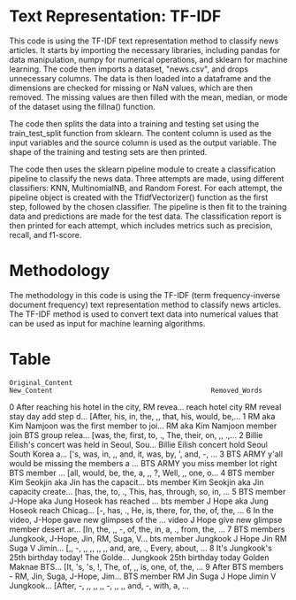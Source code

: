 # Text Representation: TF-IDF

This code is using the TF-IDF text representation method to classify news articles. It starts by importing the necessary libraries, including pandas for data manipulation, numpy for numerical operations, and sklearn for machine learning. The code then imports a dataset, "news.csv", and drops unnecessary columns. The data is then loaded into a dataframe and the dimensions are checked for missing or NaN values, which are then removed. The missing values are then filled with the mean, median, or mode of the dataset using the fillna() function.

The code then splits the data into a training and testing set using the train_test_split function from sklearn. The content column is used as the input variables and the source column is used as the output variable. The shape of the training and testing sets are then printed.

The code then uses the sklearn pipeline module to create a classification pipeline to classify the news data. Three attempts are made, using different classifiers: KNN, MultinomialNB, and Random Forest. For each attempt, the pipeline object is created with the TfidfVectorizer() function as the first step, followed by the chosen classifier. The pipeline is then fit to the training data and predictions are made for the test data. The classification report is then printed for each attempt, which includes metrics such as precision, recall, and f1-score.


# Methodology

 The methodology in this code is using the TF-IDF (term frequency-inverse document frequency) text representation method to classify news articles. The TF-IDF method is used to convert text data into numerical values that can be used as input for machine learning algorithms.
 
 # Table
 
 
 	Original_Content 	                                                    New_Content 	                                   Removed_Words
0 	After reaching his hotel in the city, RM revea... 	reach hotel city RM reveal stay day add step d... 	[After, his, in, the, ,, that, his, would, be,...
1 	RM aka Kim Namjoon was the first member to joi... 	RM aka Kim Namjoon member join BTS group relea... 	[was, the, first, to, ., The, their, on, ,, .,...
2 	Billie Eilish's concert was held in Seoul, Sou... 	Billie Eilish concert hold Seoul South Korea a... 	['s, was, in, ,, and, it, was, by, ', and, -, ...
3 	BTS ARMY y'all would be missing the members a ... 	BTS ARMY you miss member lot right BTS member ... 	[all, would, be, the, a, ,, ?, Well, ,, one, o...
4 	BTS member Kim Seokjin aka Jin has the capacit... 	bts member Kim Seokjin aka Jin capacity create... 	[has, the, to, ., This, has, through, so, in, ...
5 	BTS member J-Hope aka Jung Hoseok has reached ... 	bts member J Hope aka Jung Hoseok reach Chicag... 	[-, has, ., He, is, there, for, the, of, the, ...
6 	In the video, J-Hope gave new glimpses of the ... 	video J Hope give new glimpse member desert ar... 	[In, the, ,, -, of, the, in, a, ., from, the, ...
7 	BTS members Jungkook, J-Hope, Jin, RM, Suga, V... 	bts member Jungkook J Hope Jin RM Suga V Jimin... 	[,, -, ,, ,, ,, ,, and, are, ., Every, about, ...
8 	It's Jungkook's 25th birthday today! The Golde... 	Jungkook 25th birthday today Golden Maknae BTS... 	[It, 's, 's, !, The, of, ,, is, one, of, the, ...
9 	After BTS members - RM, Jin, Suga, J-Hope, Jim... 	BTS member RM Jin Suga J Hope Jimin V Jungkook... 	[After, -, ,, ,, ,, -, ,, ,, and, -, with, a, ...
